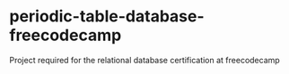 # periodic-table-database-freecodecamp

Project required for the relational database certification at freecodecamp
